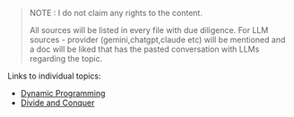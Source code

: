 > NOTE : I do not claim any rights to the content. 
>
> All sources will be listed in every file with due diligence.
> For LLM sources - provider (gemini,chatgpt,claude etc) will
> be mentioned and a doc will be liked that has the pasted
> conversation with LLMs regarding the topic.

Links to individual topics:
* [Dynamic Programming](https://github.com/chandrakanth-c/patterns-in-algorithms/edit/main/dynamic-programming.md)
* [Divide and Conquer](https://github.com/chandrakanth-c/patterns-in-algorithms/blob/main/divide-and-conquer.md)

